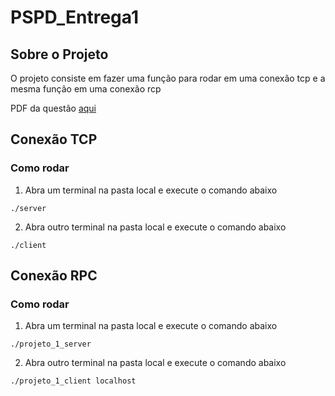 # PSPD_Entrega1
## Sobre o Projeto
O projeto consiste em fazer uma função para rodar em uma conexão tcp e a mesma função em uma conexão rcp

PDF da questão [aqui](PSPD2022_1_Lab1.pdf)

## Conexão TCP 
### Como rodar
1) Abra um terminal na pasta local e execute o comando abaixo
```
./server
```
2) Abra outro terminal na pasta local e execute o comando abaixo
```
./client
```
## Conexão RPC 
### Como rodar
1) Abra um terminal na pasta local e execute o comando abaixo
```
./projeto_1_server
```
2) Abra outro terminal na pasta local e execute o comando abaixo
```
./projeto_1_client localhost
```
